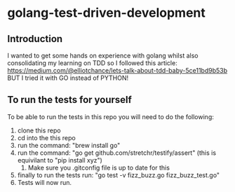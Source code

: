 # golang-test-driven-development

## Introduction

I wanted to get some hands on experience with golang whilst also consolidating my learning on TDD so I followed this article: https://medium.com/@elliotchance/lets-talk-about-tdd-baby-5ce11bd9b53b BUT I tried it with GO instead of PYTHON! 

## To run the tests for yourself

To be able to run the tests in this repo you will need to do the following:

1. clone this repo
1. cd into the this repo
1. run the command: "brew install go"
1. run the command: "go get github.com/stretchr/testify/assert" (this is equivilant to "pip install xyz")
    1. Make sure you .gitconfig file is up to date for this
1. finally to run the tests run: "go test -v fizz_buzz.go fizz_buzz_test.go"
1. Tests will now run.  